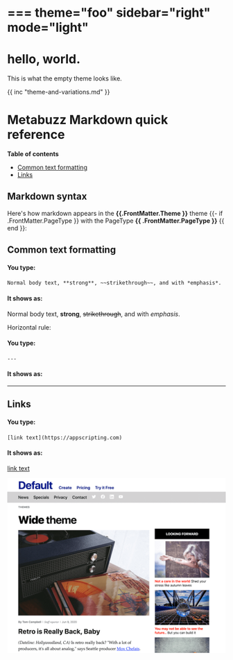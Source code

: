 ===
theme="foo"
sidebar="right"
mode="light"
===


# hello, world.

This is what the empty theme looks like.

{{ inc "theme-and-variations.md" }}

# Metabuzz Markdown quick reference

**Table of contents** 

* [Common text formatting](#common-text-formatting)
* [Links](#links)

## Markdown syntax

Here's how markdown appears in the **{{.FrontMatter.Theme }}** theme
{{- if .FrontMatter.PageType }}
with the PageType **{{ .FrontMatter.PageType }}**
{{ end }}:
## Common text formatting

#### You type:
```
Normal body text, **strong**, ~~strikethrough~~, and with *emphasis*.
```

#### It shows as:
Normal body text, **strong**, ~~strikethrough~~, and with *emphasis*.

Horizontal rule:

#### You type:
```
---
```

#### It shows as:
---

## Links

#### You type:
```
[link text](https://appscripting.com)
```

#### It shows as:
[link text](https://appscripting.com)

![screenshot](theme-1280x1024.png)

